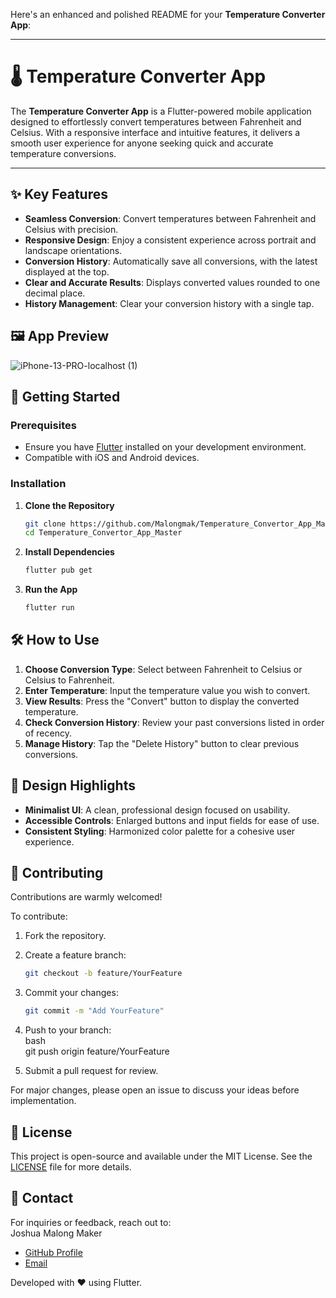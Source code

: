 Here's an enhanced and polished README for your **Temperature Converter App**:  

---

# 🌡️ Temperature Converter App  

The **Temperature Converter App** is a Flutter-powered mobile application designed to effortlessly convert temperatures between Fahrenheit and Celsius. With a responsive interface and intuitive features, it delivers a smooth user experience for anyone seeking quick and accurate temperature conversions.  

---

## ✨ Key Features  

- **Seamless Conversion**: Convert temperatures between Fahrenheit and Celsius with precision.  
- **Responsive Design**: Enjoy a consistent experience across portrait and landscape orientations.  
- **Conversion History**: Automatically save all conversions, with the latest displayed at the top.  
- **Clear and Accurate Results**: Displays converted values rounded to one decimal place.  
- **History Management**: Clear your conversion history with a single tap.  


## 🖼️ App Preview  

![iPhone-13-PRO-localhost (1)](https://github.com/user-attachments/assets/035bc4d4-c1db-44b6-a520-bf81c47cecf9)

  

## 🚀 Getting Started  

### Prerequisites  

- Ensure you have [Flutter](https://flutter.dev/docs/get-started/install) installed on your development environment.  
- Compatible with iOS and Android devices.  

### Installation  

1. **Clone the Repository**  
   ```bash  
   git clone https://github.com/Malongmak/Temperature_Convertor_App_Master.git  
   cd Temperature_Convertor_App_Master  
   ```  

2. **Install Dependencies**  
   ```bash  
   flutter pub get  
   ```  

3. **Run the App**  
   ```bash  
   flutter run  

## 🛠️ How to Use  

1. **Choose Conversion Type**: Select between Fahrenheit to Celsius or Celsius to Fahrenheit.  
2. **Enter Temperature**: Input the temperature value you wish to convert.  
3. **View Results**: Press the "Convert" button to display the converted temperature.  
4. **Check Conversion History**: Review your past conversions listed in order of recency.  
5. **Manage History**: Tap the "Delete History" button to clear previous conversions.  

## 🎨 Design Highlights  

- **Minimalist UI**: A clean, professional design focused on usability.  
- **Accessible Controls**: Enlarged buttons and input fields for ease of use.  
- **Consistent Styling**: Harmonized color palette for a cohesive user experience.  

## 🤝 Contributing  

Contributions are warmly welcomed!  

To contribute:  
1. Fork the repository.  
2. Create a feature branch:  
   ```bash  
   git checkout -b feature/YourFeature  
   ```  
3. Commit your changes:  
   ```bash  
   git commit -m "Add YourFeature"  
   ```  
4. Push to your branch:  
   bash  
   git push origin feature/YourFeature  
   
5. Submit a pull request for review.  

For major changes, please open an issue to discuss your ideas before implementation.  

## 📜 License  

This project is open-source and available under the MIT License. See the [LICENSE](LICENSE) file for more details.  

## 📧 Contact  

For inquiries or feedback, reach out to:  
Joshua Malong Maker  
- [GitHub Profile](https://github.com/Malongmak)  
- [Email](mailto:j.malong@alustudent.com)  


Developed with ❤️ using Flutter.
